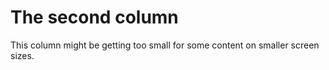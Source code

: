 # The second column

This column might be getting too small for some content on smaller screen sizes.
